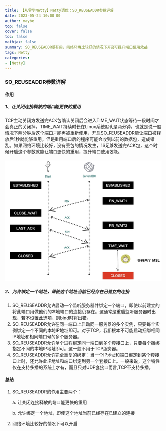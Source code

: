```yaml
---
title: 【从零学Netty】Netty调优：SO_REUSEADDR参数详解
date: 2023-05-24 10:00:00
author: maybe
top: false
cover: false
toc: false
mathjax: false
summary: SO_REUSEADDR很有用，网络环境比较好的情况下开启可提升端口使用效益
tags: Netty
categories:
- [Netty]
---
```


### SO_REUSEADDR参数详解

#### 作用

##### 1、让关闭连接释放的端口能更快的重用

​	TCP主动关闭方发送完ACK包确认关闭后会进入TIME_WAIT状态等待一段时间才会真正的关闭掉。TIME_WAIT持续时长在Linux系统默认是两分钟。也就是说一般情况下两分钟后这个端口才能再被重新使用，开启SO_REUSEADDR能让端口被释放后1秒就能够重用。但是重用端口后的程序可能会收到以前的数据包，造成错乱。如果网络环境比较好，没有丢包的情况发生，1S足够发送完ACK包，这个时候开启这个参数就能让端口更快的重用，提升端口使用效能。

#### ![](/medias/assets/netty/so_reuseaddr.jpg)

##### 2、允许绑定一个地址，即使这个地址当前已经存在已建立的连接

1. SO_REUSEADDR允许启动一个监听服务器并绑定一个端口，即使以前建立的将此端口用做他们的本地端口的连接仍存在。这通常是重启监听服务器时出现，若不设置此选项，则bind时将出错。
2. SO_REUSEADDR允许在同一端口上启动同一服务器的多个实例，只要每个实例绑定一个不同的本地IP地址即可。对于TCP，我们根本不可能启动捆绑相同IP地址和相同端口号的多个服务器。
3. SO_REUSEADDR允许单个进程绑定同一端口到多个套接口上，只要每个捆绑指定不同的本地IP地址即可。这一般不用于TCP服务器。
4. SO_REUSEADDR允许完全重复的绑定：当一个IP地址和端口绑定到某个套接口上时，还允许此IP地址和端口绑定到另一个套接口上。一般来说，这个特性仅在支持多播的系统上才有，而且只对UDP套接口而言,TCP不支持多播。

#### 总结

1. SO_REUSEADDR的作用主要两个：

    a. 让关闭连接释放的端口能更快的重用

    b. 允许绑定一个地址，即使这个地址当前已经存在已建立的连接

2. 网络环境比较好的情况下可以开启
